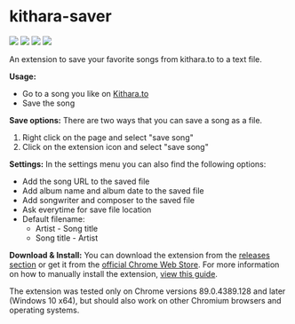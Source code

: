 # kithara-saver
![](https://img.shields.io/badge/version-1.0.3-blue) ![](https://img.shields.io/github/issues/giannisftaras/kithara-saver) ![](https://img.shields.io/github/stars/giannisftaras/kithara-saver) ![](https://img.shields.io/badge/licence-MIT-lightgrey)

An extension to save your favorite songs from kithara.to to a text file.

**Usage:**
- Go to a song you like on [Kithara.to](https://kithara.to "Kithara.to")
- Save the song

**Save options:**
There are two ways that you can save a song as a file.
1. Right click on the page and select "save song"
2. Click on the extension icon and select "save song"

**Settings:**
In the settings menu you can also find the following options:
- Add the song URL to the saved file
- Add album name and album date to the saved file
- Add songwriter and composer to the saved file
- Ask everytime for save file location
- Default filename:
	- Artist - Song title
	- Song title - Artist

**Download & Install:**
You can download the extension from the [releases section](https://github.com/giannisftaras/kithara-saver/releases "releases section") or get it from the [official Chrome Web Store](https://chrome.google.com/webstore/detail/kithara-%CE%B1%CF%80%CE%BF%CE%B8%CE%AE%CE%BA%CE%B5%CF%85%CF%83%CE%B7-%CF%84%CF%81%CE%B1%CE%B3%CE%BF%CF%85/ppiokpkojmjoclffflgjgadlkfpjhidg "official Chrome Web Store"). For more information on how to manually install the extension, [view this guide](https://dev.to/ben/how-to-install-chrome-extensions-manually-from-github-1612 "view this guide").

The extension was tested only on Chrome versions 89.0.4389.128 and later (Windows 10 x64), but should also work on other Chromium browsers and operating systems.
